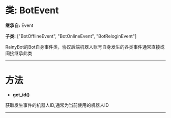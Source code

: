 # 类: BotEvent  
  
**继承自:** Event  
  
**子类:** ["BotOfflineEvent", "BotOnlineEvent", "BotReloginEvent"]  
  
RainyBot的Bot自身事件类，协议后端机器人账号自身发生的各类事件通常直接或间接继承此类  
  
---  
  
# 方法 
  
- **get_id()**  
  
获取发生事件的机器人ID,通常为当前使用的机器人ID  
  
---  
  

